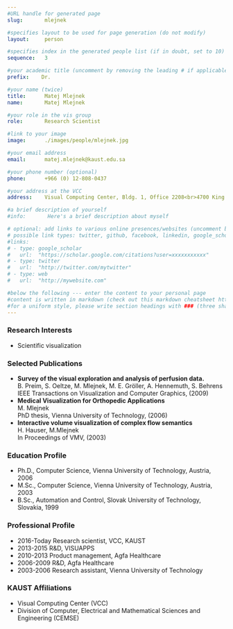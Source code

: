 ```yaml
---
#URL handle for generated page
slug:       mlejnek

#specifies layout to be used for page generation (do not modify)
layout: 	person

#specifies index in the generated people list (if in doubt, set to 10)
sequence:	3

#your academic title (uncomment by removing the leading # if applicable)
prefix:    Dr.

#your name (twice)
title:		Matej Mlejnek
name:       Matej Mlejnek

#your role in the vis group
role:       Research Scientist

#link to your image
image:      ./images/people/mlejnek.jpg

#your email address
email:      matej.mlejnek@kaust.edu.sa

#your phone number (optional)
phone:      +966 (0) 12-808-0437

#your address at the VCC
address:    Visual Computing Center, Bldg. 1, Office 2208<br>4700 King Abdullah University of Science and Technology<br>Thuwal 23955-6900, Saudi Arabia

#a brief description of yourself
#info:       Here's a brief description about myself

# optional: add links to various online presences/websites (uncomment by removing the leading # if applicable)
# possible link types: twitter, github, facebook, linkedin, google_scholar, google_plus, instagram, skype, youtube, vimeo, flickr, web (use the latter for all other link types)
#links:
# - type: google_scholar
#   url:  "https://scholar.google.com/citations?user=xxxxxxxxxxx"
# - type: twitter
#   url:  "http://twitter.com/mytwitter"
# - type: web
#   url:  "http://mywebsite.com"

#below the following --- enter the content to your personal page
#content is written in markdown (check out this markdown cheatsheet https://github.com/adam-p/markdown-here/wiki/Markdown-Cheatsheet)
#for a uniform style, please write section headings with ### (three sharps)
---
```

### Research Interests
- Scientific visualization

### Selected Publications
- **Survey of the visual exploration and analysis of perfusion data.**  
B. Preim, S. Oeltze, M. Mlejnek, M. E. Gröller, A. Hennemuth, S. Behrens  
IEEE Transactions on Visualization and Computer Graphics, (2009)
- **Medical Visualization for Orthopedic Applications**  
M. Mlejnek  
PhD thesis, Vienna University of Technology, (2006)
- **Interactive volume visualization of complex flow semantics**  
H. Hauser, M.Mlejnek  
In Proceedings of VMV, (2003)

### Education Profile
- Ph.D., Computer Science, Vienna University of Technology, Austria, 2006
- M.Sc., Computer Science, Vienna University of Technology, Austria, 2003
- B.Sc., Automation and Control, Slovak University of Technology, Slovakia, 1999

### Professional Profile
- 2016-Today Research scientist, VCC, KAUST
- 2013-2015 R&D, VISUAPPS
- 2010-2013 Product management, Agfa Healthcare
- 2006-2009 R&D, Agfa Healthcare
- 2003-2006 Research assistant, Vienna University of Technology

### KAUST Affiliations
- Visual Computing Center (VCC)
- Division of Computer, Electrical and Mathematical Sciences and Engineering (CEMSE)